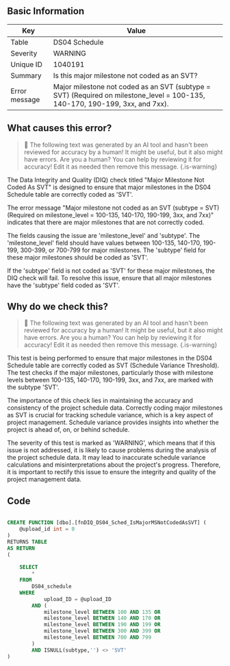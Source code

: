 ## Basic Information
| Key         | Value          |
|-------------|----------------|
| Table       | DS04 Schedule |
| Severity    | WARNING |
| Unique ID   | 1040191   |
| Summary     | Is this major milestone not coded as an SVT? |
| Error message | Major milestone not coded as an SVT (subtype = SVT) (Required on milestone_level = 100-135, 140-170, 190-199, 3xx, and 7xx). |

## What causes this error?

> :robot: The following text was generated by an AI tool and hasn't been reviewed for accuracy by a human! It might be useful, but it also might have errors. Are you a human? You can help by reviewing it for accuracy! Edit it as needed then remove this message.
{.is-warning}

The Data Integrity and Quality (DIQ) check titled "Major Milestone Not Coded As SVT" is designed to ensure that major milestones in the DS04 Schedule table are correctly coded as 'SVT'. 

The error message "Major milestone not coded as an SVT (subtype = SVT) (Required on milestone_level = 100-135, 140-170, 190-199, 3xx, and 7xx)" indicates that there are major milestones that are not correctly coded. 

The fields causing the issue are 'milestone_level' and 'subtype'. The 'milestone_level' field should have values between 100-135, 140-170, 190-199, 300-399, or 700-799 for major milestones. The 'subtype' field for these major milestones should be coded as 'SVT'. 

If the 'subtype' field is not coded as 'SVT' for these major milestones, the DIQ check will fail. To resolve this issue, ensure that all major milestones have the 'subtype' field coded as 'SVT'.
## Why do we check this?

> :robot: The following text was generated by an AI tool and hasn't been reviewed for accuracy by a human! It might be useful, but it also might have errors. Are you a human? You can help by reviewing it for accuracy! Edit it as needed then remove this message.
{.is-warning}

This test is being performed to ensure that major milestones in the DS04 Schedule table are correctly coded as SVT (Schedule Variance Threshold). The test checks if the major milestones, particularly those with milestone levels between 100-135, 140-170, 190-199, 3xx, and 7xx, are marked with the subtype 'SVT'. 

The importance of this check lies in maintaining the accuracy and consistency of the project schedule data. Correctly coding major milestones as SVT is crucial for tracking schedule variance, which is a key aspect of project management. Schedule variance provides insights into whether the project is ahead of, on, or behind schedule. 

The severity of this test is marked as 'WARNING', which means that if this issue is not addressed, it is likely to cause problems during the analysis of the project schedule data. It may lead to inaccurate schedule variance calculations and misinterpretations about the project's progress. Therefore, it is important to rectify this issue to ensure the integrity and quality of the project management data.
## Code

```sql

CREATE FUNCTION [dbo].[fnDIQ_DS04_Sched_IsMajorMSNotCodedAsSVT] (
	@upload_id int = 0
)
RETURNS TABLE
AS RETURN
(
	
	SELECT
		*
	FROM
		DS04_schedule
	WHERE
			upload_ID = @upload_ID
		AND (
			milestone_level BETWEEN 100 AND 135 OR
			milestone_level BETWEEN 140 AND 170 OR
			milestone_level BETWEEN 190 AND 199 OR
			milestone_level BETWEEN 300 AND 399 OR
			milestone_level BETWEEN 700 AND 799
		)
		AND ISNULL(subtype,'') <> 'SVT'
)
```
